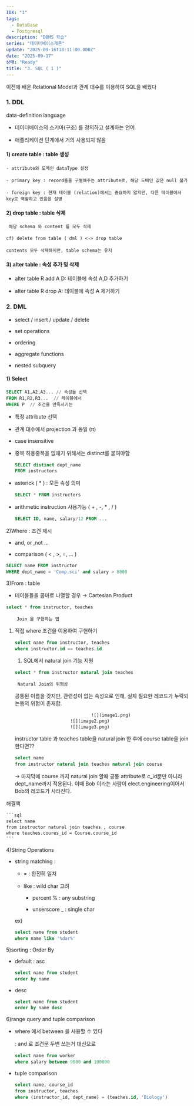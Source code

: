 ```yaml
---
IDX: "1"
tags:
  - DataBase
  - Postgresql
description: "DBMS 학습"
series: "데이터베이스개론"
update: "2025-09-16T18:11:00.000Z"
date: "2025-09-17"
상태: "Ready"
title: "3. SQL ( 1 )"
---
```



이전에 배운 Relational Model과 관계 대수를 이용하여 SQL을 배웠다

### 1. DDL

data-definition language

- 데이터베이스의 스키마(구조) 를 정의하고 설계하는 언어

- 애플리케이션 단계에서 거의 사용되지 않음

#### 1) create table : table 생성



    - attribute와 도메인 dataType 설정

    - primary key : record들을 구별해주는 attribute로, 해당 도메인 값은 null 불가

    - foreign key : 현재 테이블 (relation)에서는 중요하지 않지만, 다른 테이블에서 key로 역할하고 있음을 설명

#### 2) drop table : table 삭제

     해당 schema 와 content 를 모두 삭제

    cf) delete from table ( dml ) <-> drop table

    contents 모두 삭제하지만, table schema는 유지

#### 3) alter table : 속성 추가 및 삭제

- alter table R add A D: 테이블에 속성 A,D 추가하기

- alter table R drop A: 테이블에 속성 A 제거하기

### 2. DML

- select / insert / update / delete

- set operations

- ordering

- aggregate functions

- nested subquery

#### 1) Select

```sql
SELECT A1,A2,A3... // 속성들 선택
FROM R1,R2,R3...  // 테이블에서 
WHERE P  // 조건을 만족시키는 
```

- 특정 attribute 선택 

- 관계 대수에서 projection 과 동일 (π)

- case insensitive 

- 중복 허용중복을 없애기 위해서는 distinct를 붙여야함

    ```sql
    SELECT distinct dept_name 
    FROM instructors
    ```

- asterick ( * )  : 모든 속성 의미 

    ```sql
    SELECT * FROM instructors 
    ```

- arithmetic instruction 사용가능 ( + , -, * , / ) 

      

    ```sql
    SELECT ID, name, salary/12 FROM ... 
    ```



2)Where : 조건 제시 

- and, or ,not …

- comparison ( < , >, =, … )

```sql
SELECT name FROM instructor 
WHERE dept_name = 'Comp.sci' and salary > 8000
```



3)From : table 

- 테이블들을 콤마로 나열할 경우 → Cartesian Product

```sql
select * from instructor, teaches 
```




        Join 을 구현하는 법

1. 직접 where 조건을 이용하여 구현하기

    ```sql
    select name from instructor, teaches 
    where instructor.id == teaches.id 
    ```

    1. SQL에서 natural join 기능 지원

    ```sql
    select * from instructor natural join teaches
    ```




        Natural Join의 위험성

    공통된 이름을 갖지만, 관련성이 없는 속성으로 인해, 실제 필요한 레코드가 누락되는등의 위험이 존재함.


    
        

                                    ![](image1.png)
                            ![](image2.png)
                            ![](image3.png)
    instructor table 과 teaches table을 natural join 한 후에 course table을 join 한다면??

    ```sql
    select name 
    from instructor natural join teaches natural join course
    ```

    → 마지막에 course 까지 natural join 할때 공통 attribute로 c\_id뿐만 아니라 dept\_name까지 적용된다. 이때 Bob 이라는 사람이 elect.engineering이어서 Bob의 레코드가 사라진다. 

해결책

    ```sql
    select name
    from instructor natural join teaches , course
    where teaches.coures_id = Course.course_id 
    ```



4)String Operations

- string matching : 

    - = : 완전히 일치

    - like : wild char 고려

        - percent % : any substring

        - unserscore _ : single char

    ex) 

    ```sql
    select name from student
    where name like '%dar%'
    ```



5)sorting : Order By

- default : asc 

    ```sql
    select name from student 
    order by name 
    ```

- desc

    ```sql
    select name from student 
    order by name desc
    ```



6)range query and tuple comparison

- where 에서 between 을 사용할 수 있다

    : and 로 조건문 두번 쓰는거 대신으로 

    ```sql
    select name from worker
    where salary between 9000 and 100000
    ```

- tuple comparison

    ```sql
    select name, course_id 
    from instructor, teaches
    where (instructor_id, dept_name) = (teaches.id, 'Biology')
    ```



